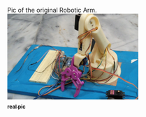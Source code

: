 Pic of the original Robotic Arm.
 <a href="https://github.com/dilemmawalker/Robotic_arm.git">
        <img src="Robotic.jpg" width="300px" alt="" />
        <br />
        <sub><b>real pic</b></sub>
      </a>